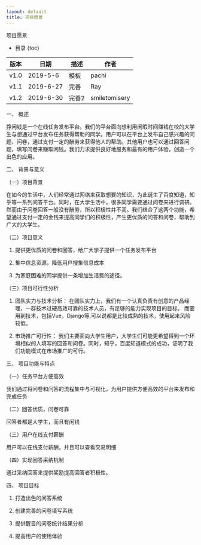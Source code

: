 ```yaml
---
layout: default
title: 项目愿景
---
```


项目愿景


* 目录
{toc}

|版本 	 |日期  |描述 	|作者 |
|---|---|---|---|
|v1.0	 |2019-5-6 	 |模板 	|pachi|
|v1.1	|2019-6-27	 |完善 	 |Ray |
|v1.2 |2019-6-30  |完善2  |smiletomisery|

一、 概述

挣闲钱是一个在线任务发布平台。我们的平台面向想利用闲暇时间赚钱在校的大学生与想通过平台发布任务获得帮助的同学。用户可以在平台上发布自己感兴趣的问题、问卷，通过支付一定的酬劳来获得他人的帮助。其他用户也可以通过回答问题，填写问卷来赚取闲钱。我们力求提供良好地服务和最有的用户体验，创造一个出色的应用。


二、 背景与意义

（一）项目背景

在如今的生活中，人们经常通过网络来获取想要的知识，为此诞生了百度知道，知乎等一系列问答平台。同时，在大学生活中，很多同学需要通过问卷来进行调研。然而由于问卷回答一般没有酬劳，所以积极性并不高。我们结合了这两个功能，希望通过支付一定的金钱来提高同学们的积极性，产生更优质的问答和问卷，帮助到广大的大学生。

（二）项目意义

1. 提供更优质的问卷和回答，给广大学子提供一个任务发布平台

2. 集中信息资源，降低用户搜集信息成本

3. 为家庭困难的同学提供一条增加生活费的途径。

（三）项目可行性分析

1. 团队实力与技术分析：
在团队实力上，我们有一个认真负责有创意的产品经理，一群技术过硬高效可靠的技术人员，有足够的能力实现项目的目标。
而要用到技术，包括Vue，Django等,可以说都是比较成熟的技术，使用起来风险较低。

2. 市场推广可行性：
我们主要面向大学生用户，大学生们可能更希望得到一个环境相似的人填写的回答和问卷。同时，知乎，百度知道模式的成功，证明了我们功能模式在市场推广的可行。


三、 项目功能与特点

（一）任务平台方便高效

我们通过将问卷和问答的流程集中与可视化，为用户提供方便高效的平台来发布和完成任务

（二）回答优质，问卷可靠

回答者都是大学生，而且有闲钱

（三）用户在线支付薪酬

用户可以在线支付薪酬，并且可以查看交易明细

（四）实现回答采纳机制

通过采纳回答来提供奖励提高回答者积极性。



四、 项目目标

1. 打造出色的问答系统

2. 创建完善的问卷填写系统

3. 提供醒目的问卷统计结果分析

4. 提高用户的使用体验








